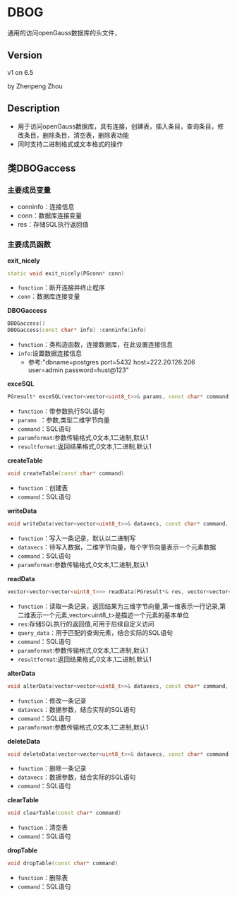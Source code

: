 # DBOG

通用的访问openGauss数据库的头文件，

## Version

v1 on 6.5 

by Zhenpeng Zhou

## **Description**

- 用于访问openGauss数据库，具有连接，创建表，插入条目，查询条目，修改条目，删除条目，清空表，删除表功能
- 同时支持二进制格式或文本格式的操作

## 类DBOGaccess

### 主要成员变量

- conninfo：连接信息
- conn：数据库连接变量
- res：存储SQL执行返回值

### 主要成员函数

**exit_nicely**

````c++
static void exit_nicely(PGconn* conn)
````

* `function`：断开连接并终止程序
* `conn`：数据库连接变量

**DBOGaccess**

````c++
DBOGaccess()
DBOGaccess(const char* info) :conninfo(info)
````

* `function`：类构造函数，连接数据库，在此设置连接信息
* `info`:设置数据连接信息
  * 参考:"dbname=postgres port=5432 host=222.20.126.206 user=admin password=hust@123"

**exceSQL**

````c++
PGresult* exceSQL(vector<vector<uint8_t>>& params, const char* command, int paramformat = 1, int resultformat = 1)
````

* `function`：带参数执行SQL语句
* `params `：参数,类型二维字节向量
* `command`：SQL语句
* `paramformat`:参数传输格式,0文本,1二进制,默认1
* `resultformat`:返回结果格式,0文本,1二进制,默认1

**createTable**

```c++
void createTable(const char* command)
```

* `function`：创建表
* `command`：SQL语句

**writeData**

```c++
void writeData(vector<vector<uint8_t>>& datavecs, const char* command, int paramformat = 1)
```

* `function`：写入一条记录，默认以二进制写
* `datavecs`：待写入数据，二维字节向量，每个字节向量表示一个元素数据
* `command`：SQL语句
* `paramformat`:参数传输格式,0文本,1二进制,默认1

**readData**

```c++
vector<vector<vector<uint8_t>>> readData(PGresult*& res, vector<vector<uint8_t>>& query_data, const char* command, int paramformat = 1, int resultformat = 1)
```

* `function`：读取一条记录，返回结果为三维字节向量,第一维表示一行记录,第二维表示一个元素,vector<uint8_t>是描述一个元素的基本单位
* `res`:存储SQL执行的返回值,可用于后续自定义访问
* `query_data`：用于匹配的查询元素，结合实际的SQL语句
* `command`：SQL语句
* `paramformat`:参数传输格式,0文本,1二进制,默认1
* `resultformat`:返回结果格式,0文本,1二进制,默认1

**alterData**

```c++
void alterData(vector<vector<uint8_t>>& datavecs, const char* command, int paramformat = 1)
```

* `function`：修改一条记录
* `datavecs`：数据参数，结合实际的SQL语句
* `command`：SQL语句
* `paramformat`:参数传输格式,0文本,1二进制,默认1

**deleteData**

```c++
void deleteData(vector<vector<uint8_t>>& datavecs, const char* command, int paramformat = 1)
```

* `function`：删除一条记录
* `datavecs`：数据参数，结合实际的SQL语句
* `command`：SQL语句

**clearTable**

```c++
void clearTable(const char* command)
```

* `function`：清空表
* `command`：SQL语句

**dropTable**

```c++
void dropTable(const char* command)
```

* `function`：删除表
* `command`：SQL语句




